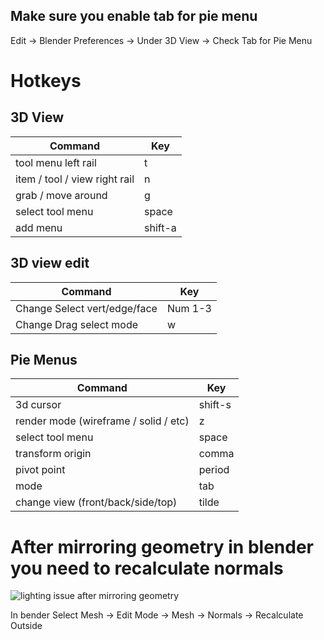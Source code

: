 ## Make sure you enable tab for pie menu
Edit -> Blender Preferences -> Under 3D View -> Check Tab for Pie Menu

# Hotkeys

## 3D View
Command                                      | Key
---------------------------------------------|--------------
tool menu left rail                          | t
item / tool / view right rail                | n
grab / move around                           | g
select tool menu                             | space
add menu                                     | shift-a

## 3D view edit
Command                                      | Key
---------------------------------------------|--------------
Change Select vert/edge/face                 | Num 1-3
Change Drag select mode                      | w

## Pie Menus
Command                                      | Key
---------------------------------------------|--------------
3d cursor                                    | shift-s 
render mode (wireframe / solid / etc)        | z
select tool menu                             | space
transform origin                             | comma
pivot point                                  | period
mode                                         | tab
change view (front/back/side/top)            | tilde

# After mirroring geometry in blender you need to recalculate normals
![lighting issue after mirroring geometry](./images/blender-mirror-lighting-issue.gif)

In bender Select Mesh -> Edit Mode -> Mesh -> Normals -> Recalculate Outside
